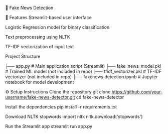 📰 Fake News Detection

🚀 Features
Streamlit-based user interface

Logistic Regression model for binary classification

Text preprocessing using NLTK

TF-IDF vectorization of input text


 Project Structure
 
├── app.py                  # Main application script (Streamlit)
├── fake_news_model.pkl    # Trained ML model (not included in repo)
├── tfidf_vectorizer.pkl   # TF-IDF vectorizer (not included in repo)
├── fakenews detection.ipynb # Jupyter notebook for model development


⚙️ Setup Instructions
Clone the repository
git clone https://github.com/your-username/fake-news-detector.git
cd fake-news-detector

Install the dependencies
pip install -r requirements.txt

Download NLTK stopwords
import nltk
nltk.download('stopwords')

Run the Streamlit app
streamlit run app.py

